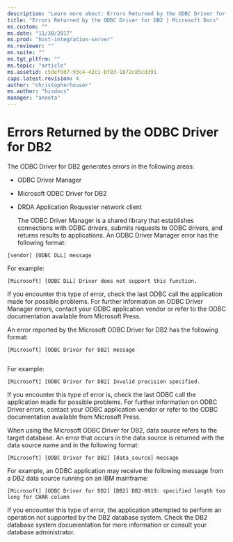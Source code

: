 ```yaml
---
description: "Learn more about: Errors Returned by the ODBC Driver for DB2"
title: "Errors Returned by the ODBC Driver for DB2 | Microsoft Docs"
ms.custom: ""
ms.date: "11/30/2017"
ms.prod: "host-integration-server"
ms.reviewer: ""
ms.suite: ""
ms.tgt_pltfrm: ""
ms.topic: "article"
ms.assetid: c5def0d7-93c4-42c1-bf83-1b72c85cd391
caps.latest.revision: 4
author: "christopherhouser"
ms.author: "hisdocs"
manager: "anneta"
---
```

# Errors Returned by the ODBC Driver for DB2
The ODBC Driver for DB2 generates errors in the following areas:  
  
- ODBC Driver Manager  
  
- Microsoft ODBC Driver for DB2  
  
- DRDA Application Requester network client  
  
  The ODBC Driver Manager is a shared library that establishes connections with ODBC drivers, submits requests to ODBC drivers, and returns results to applications. An ODBC Driver Manager error has the following format:  
  
```  
[vendor] [ODBC DLL] message  
```  
  
 For example:  
  
```  
[Microsoft] [ODBC DLL] Driver does not support this function.  
```  
  
 If you encounter this type of error, check the last ODBC call the application made for possible problems. For further information on ODBC Driver Manager errors, contact your ODBC application vendor or refer to the ODBC documentation available from Microsoft Press.  
  
 An error reported by the Microsoft ODBC Driver for DB2 has the following format:  
  
```  
[Microsoft] [ODBC Driver for DB2] message  
  
```  
  
 For example:  
  
```  
[Microsoft] [ODBC Driver for DB2] Invalid precision specified.  
```  
  
 If you encounter this type of error is, check the last ODBC call the application made for possible problems. For further information on ODBC Driver errors, contact your ODBC application vendor or refer to the ODBC documentation available from Microsoft Press.  
  
 When using the Microsoft ODBC Driver for DB2, data source refers to the target database. An error that occurs in the data source is returned with the data source name and in the following format:  
  
```  
[Microsoft] [ODBC Driver for DB2] [data_source] message  
```  
  
 For example, an ODBC application may receive the following message from a DB2 data source running on an IBM mainframe:  
  
```  
[Microsoft] [ODBC Driver for DB2] [DB2] DB2-0919: specified length too long for CHAR column  
```  
  
 If you encounter this type of error, the application attempted to perform an operation not supported by the DB2 database system. Check the DB2 database system documentation for more information or consult your database administrator.
